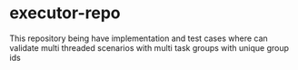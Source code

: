 # executor-repo
This repository being have implementation and test cases where can validate multi threaded scenarios with multi task groups with unique group ids
